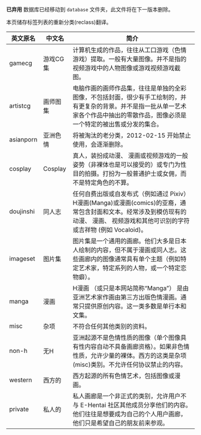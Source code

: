 ﻿**已弃用** 数据库已经移动到 `database` 文件夹，此文件将在下一版本删除。

本页储存标签列表的重新分类(reclass)翻译。

| 英文原名 | 中文名 | 简介 |
| -------- | ---------------------- | ---------------------------------------- |
| gamecg | 游戏CG集 | 计算机生成的作品，往往从工口游戏（色情游戏）提取。一般有大量图像。并不是指的视频游戏中的人物图像或游戏视频游戏截图。 |
| artistcg | 画师图集 | 电脑作画的画师作品集，往往是单独的全彩图像，不包括封面，很少有手工绘制的，并有更复杂的背景。并不是指一批从单一艺术家各个作品中抽出的零散作品，图像必须是一个特定的被出售或分发的集合。 |
| asianporn | 亚洲色情 | 将被淘汰的老分类，2012-02-15 开始禁止使用，会逐渐删除。 |
| cosplay | Cosplay | 真人，装扮成动漫、 漫画或视频游戏的一般姿势（非裸体也是可以接受的）或专门为性目的拍摄。打扮为一般普通护士或女佣，而不是特定角色的不算。 |
| doujinshi | 同人志 | 任何自费出版或自发布式（例如通过 Pixiv）H漫画(Manga)或漫画(comics)的亚裔，通常包含封面和文本。经常涉及到模仿现有的动漫、 漫画、 视频游戏和其他可识别的字符或吉祥物 (例如 Vocaloid)。 |
| imageset | 图片集 | 图片集是一个通用的画廊。他们大多是日本人绘制的内容，但不属于漫画或同人志。这些画廊内的图像通常具有单个主题（例如特定艺术家，特定系列的人物，或一个特定恋物癖）。 |
| manga | 漫画 | H漫画 （或只是本网站简称“Manga”） 是由亚洲艺术家作画由第三方出版色情漫画。通常只提供原创内容。这一类多数是单行本和文集。 |
| misc | 杂项 | 不符合任何其他类别的资料。 |
| non-h | 无H | 亚洲起源不是色情性质的图像（单个图像具有性内容自动不具备画廊资格）。如果非色情性质，允许少量的裸体。西方的这类是杂项(misc)类别。不允许任何协议禁止的内容。 |
| western | 西方的 | 西方起源的所有色情艺术，包括图像或漫画。 |
| private | 私人的 | 私人画廊是一个非正式的类别，允许用户不与 E-Hentai 社区其他成员分享他们的内容。他们往往是想要成为自己的个人用户画廊，他们只是希望自己的朋友前来参观。 |